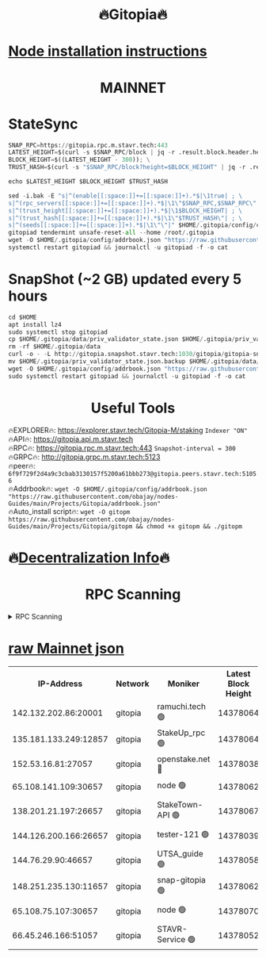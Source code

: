 <h1 align="center"> 🔥Gitopia🔥</h1>

[Node installation instructions](https://github.com/obajay/nodes-Guides/tree/main/Projects/Gitopia)
=

<h1 align="center"> MAINNET</h1>

# StateSync
```python
SNAP_RPC=https://gitopia.rpc.m.stavr.tech:443
LATEST_HEIGHT=$(curl -s $SNAP_RPC/block | jq -r .result.block.header.height); \
BLOCK_HEIGHT=$((LATEST_HEIGHT - 300)); \
TRUST_HASH=$(curl -s "$SNAP_RPC/block?height=$BLOCK_HEIGHT" | jq -r .result.block_id.hash)

echo $LATEST_HEIGHT $BLOCK_HEIGHT $TRUST_HASH

sed -i.bak -E "s|^(enable[[:space:]]+=[[:space:]]+).*$|\1true| ; \
s|^(rpc_servers[[:space:]]+=[[:space:]]+).*$|\1\"$SNAP_RPC,$SNAP_RPC\"| ; \
s|^(trust_height[[:space:]]+=[[:space:]]+).*$|\1$BLOCK_HEIGHT| ; \
s|^(trust_hash[[:space:]]+=[[:space:]]+).*$|\1\"$TRUST_HASH\"| ; \
s|^(seeds[[:space:]]+=[[:space:]]+).*$|\1\"\"|" $HOME/.gitopia/config/config.toml
gitopiad tendermint unsafe-reset-all --home /root/.gitopia
wget -O $HOME/.gitopia/config/addrbook.json "https://raw.githubusercontent.com/obajay/nodes-Guides/main/Projects/Gitopia/addrbook.json"
systemctl restart gitopiad && journalctl -u gitopiad -f -o cat
```
# SnapShot (~2 GB) updated every 5 hours
```python
cd $HOME
apt install lz4
sudo systemctl stop gitopiad
cp $HOME/.gitopia/data/priv_validator_state.json $HOME/.gitopia/priv_validator_state.json.backup
rm -rf $HOME/.gitopia/data
curl -o - -L http://gitopia.snapshot.stavr.tech:1030/gitopia/gitopia-snap.tar.lz4 | lz4 -c -d - | tar -x -C $HOME/.gitopia --strip-components 2
mv $HOME/.gitopia/priv_validator_state.json.backup $HOME/.gitopia/data/priv_validator_state.json
wget -O $HOME/.gitopia/config/addrbook.json "https://raw.githubusercontent.com/obajay/nodes-Guides/main/Projects/Gitopia/addrbook.json"
sudo systemctl restart gitopiad && journalctl -u gitopiad -f -o cat
```
 <h1 align="center"> Useful Tools</h1>

🔥EXPLORER🔥:      https://explorer.stavr.tech/Gitopia-M/staking  `Indexer "ON"` \
🔥API🔥: 			 		 https://gitopia.api.m.stavr.tech \
🔥RPC🔥:           https://gitopia.rpc.m.stavr.tech:443              `Snapshot-interval = 300` \
🔥GRPC🔥:          http://gitopia.grpc.m.stavr.tech:5123 \
🔥peer🔥:					 `6f9f729f2d4a9c3cbab3130157f5200a61bbb273@gitopia.peers.stavr.tech:51056` \
🔥Addrbook🔥:    ```wget -O $HOME/.gitopia/config/addrbook.json "https://raw.githubusercontent.com/obajay/nodes-Guides/main/Projects/Gitopia/addrbook.json"``` \
🔥Auto_install script🔥: ```wget -O gitopm https://raw.githubusercontent.com/obajay/nodes-Guides/main/Projects/Gitopia/gitopm && chmod +x gitopm && ./gitopm```

🔥[Decentralization Info](https://github.com/obajay/StateSync-snapshots/tree/main/Projects/Gitopia/Decentralization)🔥
=

<h1 align="center"> RPC Scanning</h1>

<details>
<summary>RPC Scanning</summary>

<h2 align="center"> We scan nodes in real time every 4 hours. And we provide the final result of RPC endpoints.
We cannot influence the operation of these nodes in any way. </h2>


```python
If Voting Power is higher than 0 --> then the Node is a validator of the network and may be subject to attack and be a potential threat to the chain.
```
```python
We marked such validators with a red symbol
```

</details>

[raw Mainnet json](https://rpc-check.gitopm.stavr.tech/gitopm/rpc-gitopm-result.json)
=

<table><tr><th>IP-Address</th><th>Network</th><th>Moniker</th><th>Latest Block Height</th><th>Earliest Block Height</th><th>Catching Up</th><th>Tx Index</th><th>Voting Power</th><th>Scan Time</th></tr><tr><td>142.132.202.86:20001</td><td>gitopia</td><td>ramuchi.tech 🟢</td><td>14378064</td><td>6548337</td><td>False</td><td>on</td><td>0</td><td>2024-02-25T12:43:11.227376779UTC</td></tr><tr><td>135.181.133.249:12857</td><td>gitopia</td><td>StakeUp_rpc 🟢</td><td>14378064</td><td>8010001</td><td>False</td><td>on</td><td>0</td><td>2024-02-25T12:43:11.562056967UTC</td></tr><tr><td>152.53.16.81:27057</td><td>gitopia</td><td>openstake.net 🔴</td><td>14378038</td><td>10455001</td><td>False</td><td>off</td><td>50657</td><td>2024-02-25T12:42:28.035577302UTC</td></tr><tr><td>65.108.141.109:30657</td><td>gitopia</td><td>node 🟢</td><td>14378062</td><td>12299845</td><td>False</td><td>on</td><td>0</td><td>2024-02-25T12:43:08.559117912UTC</td></tr><tr><td>138.201.21.197:26657</td><td>gitopia</td><td>StakeTown-API 🟢</td><td>14378067</td><td>12733501</td><td>False</td><td>on</td><td>0</td><td>2024-02-25T12:43:16.088578217UTC</td></tr><tr><td>144.126.200.166:26657</td><td>gitopia</td><td>tester-121 🟢</td><td>14378039</td><td>12832814</td><td>False</td><td>off</td><td>0</td><td>2024-02-25T12:42:30.505965827UTC</td></tr><tr><td>144.76.29.90:46657</td><td>gitopia</td><td>UTSA_guide 🟢</td><td>14378058</td><td>13035301</td><td>False</td><td>on</td><td>0</td><td>2024-02-25T12:43:02.044626691UTC</td></tr><tr><td>148.251.235.130:11657</td><td>gitopia</td><td>snap-gitopia 🟢</td><td>14378062</td><td>14079001</td><td>False</td><td>on</td><td>0</td><td>2024-02-25T12:43:08.854119571UTC</td></tr><tr><td>65.108.75.107:30657</td><td>gitopia</td><td>node 🟢</td><td>14378070</td><td>14269230</td><td>False</td><td>on</td><td>0</td><td>2024-02-25T12:43:20.642772882UTC</td></tr><tr><td>66.45.246.166:51057</td><td>gitopia</td><td>STAVR-Service 🟢</td><td>14378052</td><td>14366001</td><td>False</td><td>on</td><td>0</td><td>2024-02-25T12:42:51.532153082UTC</td></tr></table>

